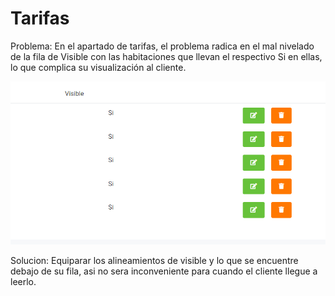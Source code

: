 # Tarifas

Problema: En el apartado de tarifas, el problema radica en el mal nivelado de la fila de Visible
con las habitaciones que llevan el respectivo Si en ellas, lo que complica su visualización
al cliente.

![Visible](./img/visible.png)

Solucion: Equiparar los alineamientos de visible y lo que se encuentre debajo de su fila,
asi no sera inconveniente para cuando el cliente llegue a leerlo.

